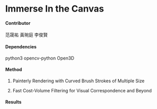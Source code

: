 # Immerse In the Canvas

#### Contributor
范晟祐
黃琬庭
李俊賢

#### Dependencies
python3
opencv-python
Open3D

#### Method

1. Painterly Rendering with Curved Brush Strokes of Multiple Size

2. Fast Cost-Volume Filtering for Visual Correspondence and Beyond


#### Results




